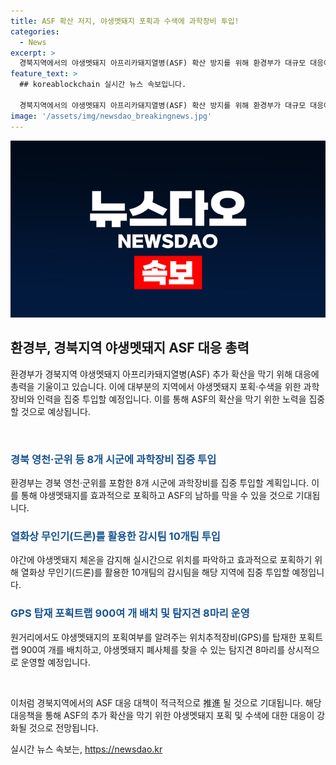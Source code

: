 ```yaml
---
title: ASF 확산 저지, 야생멧돼지 포획과 수색에 과학장비 투입!
categories:
  - News
excerpt: >
  경북지역에서의 야생멧돼지 아프리카돼지열병(ASF) 확산 방지를 위해 환경부가 대규모 대응에 나섰다. 이에 야생멧돼지 포획·수색을 위해 과학장비를 투입하고, 지자체와 협력해 대응을 강화할 예정이다. ASF의 추가 확산 방지 위해 야생멧돼지의 생태 특성을 고려해 집중 포획이 중요한 시기로, 해당 지역에서의 대응이 강화될 것으로 예상된다. 또한, 대구지방환경청은 현장교육을 실시하고 ASF 방역 교육 동영상을 제작해 배포할 예정이며, 지자체에서는 ASF 검사를 실시하여 미흡한 사항은 보완할 계획이다.환경부는 최남단 방어선에 가용 자원을 집중 투입하여 총력을 다할 계획이며, 관련 문의는 환경부 야생동물질병관리팀(044-201-7503), 국립야생동물질병관리원 질병대응팀(062-949-4340)으로 할 수 있다. (출처: 정책브리핑 www.korea.kr)
feature_text: >
  ## koreablockchain 실시간 뉴스 속보입니다.

  경북지역에서의 야생멧돼지 아프리카돼지열병(ASF) 확산 방지를 위해 환경부가 대규모 대응에 나섰다. 이에 야생멧돼지 포획·수색을 위해 과학장비를 투입하고, 지자체와 협력해 대응을 강화할 예정이다. ASF의 추가 확산 방지 위해 야생멧돼지의 생태 특성을 고려해 집중 포획이 중요한 시기로, 해당 지역에서의 대응이 강화될 것으로 예상된다. 또한, 대구지방환경청은 현장교육을 실시하고 ASF 방역 교육 동영상을 제작해 배포할 예정이며, 지자체에서는 ASF 검사를 실시하여 미흡한 사항은 보완할 계획이다.환경부는 최남단 방어선에 가용 자원을 집중 투입하여 총력을 다할 계획이며, 관련 문의는 환경부 야생동물질병관리팀(044-201-7503), 국립야생동물질병관리원 질병대응팀(062-949-4340)으로 할 수 있다. (출처: 정책브리핑 www.korea.kr)
image: '/assets/img/newsdao_breakingnews.jpg'
---
```


<p><img src="/assets/img/newsdao_breakingnews.jpg" alt="koreablockchain 속보" /></p>

<h2 data-ke-size="size26">환경부, 경북지역 야생멧돼지 ASF 대응 총력</h2>

<p>환경부가 경북지역 야생멧돼지 아프리카돼지열병(ASF) 추가 확산을 막기 위해 대응에 총력을 기울이고 있습니다. 이에 대부분의 지역에서 야생멧돼지 포획·수색을 위한 과학장비와 인력을 집중 투입할 예정입니다. 이를 통해 ASF의 확산을 막기 위한 노력을 집중할 것으로 예상됩니다.</p>

<p data-ke-size="size16">&nbsp;</p>

<h3><b><span style="color: #1a5490;">경북 영천·군위 등 8개 시군에 과학장비 집중 투입</span></b></h3>

<p>환경부는 경북 영천·군위를 포함한 8개 시군에 과학장비를 집중 투입할 계획입니다. 이를 통해 야생멧돼지를 효과적으로 포획하고 ASF의 남하를 막을 수 있을 것으로 기대됩니다.</p>

<h3><b><span style="color: #1a5490;">열화상 무인기(드론)를 활용한 감시팀 10개팀 투입</span></b></h3>

<p>야간에 야생멧돼지 체온을 감지해 실시간으로 위치를 파악하고 효과적으로 포획하기 위해 열화상 무인기(드론)를 활용한 10개팀의 감시팀을 해당 지역에 집중 투입할 예정입니다.</p>

<h3><b><span style="color: #1a5490;">GPS 탑재 포획트랩 900여 개 배치 및 탐지견 8마리 운영</span></b></h3>

<p>원거리에서도 야생멧돼지의 포획여부를 알려주는 위치추적장비(GPS)를 탑재한 포획트랩 900여 개를 배치하고, 야생멧돼지 폐사체를 찾을 수 있는 탐지견 8마리를 상시적으로 운영할 예정입니다.</p>

<p data-ke-size="size16">&nbsp;</p>

<p>이처럼 경북지역에서의 ASF 대응 대책이 적극적으로 推進 될 것으로 기대됩니다. 해당 대응책을 통해 ASF의 추가 확산을 막기 위한 야생멧돼지 포획 및 수색에 대한 대응이 강화될 것으로 전망됩니다.</p>
실시간 뉴스 속보는, <a href="https://newsdao.kr" rel="dofollow">https://newsdao.kr</a>


